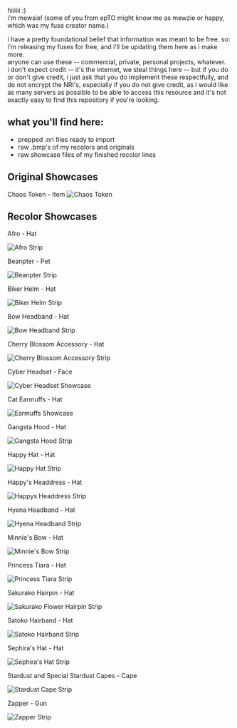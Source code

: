 hiiiiii :)  
i'm mewsie! (some of you from epTO might know me as mewzie or happy, which was my fuse creator name.)

i have a pretty foundational belief that information was meant to be free. so: i'm releasing my fuses for free, and i'll be updating them here as i make more.  
anyone can use these -- commercial, private, personal projects, whatever.  
i don't expect credit -- it's the internet, we steal things here -- but if you do or don't give credit, i just ask that you do implement these respectfully, and do not encrypt the NRI's, especially if you do not give credit, as i would like as many servers as possible to be able to access this resource and it's not exactly easy to find this repository if you're looking.

## what you'll find here:

*   prepped .nri files ready to import
*   raw .bmp's of my recolors and originals
*   raw showcase files of my finished recolor lines

## Original Showcases
Chaos Token - Item
![Chaos Token](https://github.com/mewsieworld/HappysFuses/blob/main/showcases/original/chaos_token.png)

## Recolor Showcases
Afro - Hat

![Afro Strip](https://raw.githubusercontent.com/mewsieworld/HappysFuses/main/showcases/recolors/afro_strip.png)

Beanpter - Pet

![Beanpter Strip](https://raw.githubusercontent.com/mewsieworld/HappysFuses/main/showcases/recolors/beanpter_strip.png)

Biker Helm - Hat

![Biker Helm Strip](https://raw.githubusercontent.com/mewsieworld/HappysFuses/main/showcases/recolors/biker_helm_strip.png)

Bow Headband - Hat

![Bow Headband Strip](https://github.com/mewsieworld/HappysFuses/blob/main/showcases/recolors/bowhairband_strip.png)

Cherry Blossom Accessory - Hat

![Cherry Blossom Accessory Strip](https://raw.githubusercontent.com/mewsieworld/HappysFuses/main/showcases/recolors/cherry_blossom_accessory_strip.png)

Cyber Headset - Face

![Cyber Headset Showcase](https://raw.githubusercontent.com/mewsieworld/HappysFuses/main/showcases/recolors/cyber_headset_showcase.png)

Cat Earmuffs - Hat

![Earmuffs Showcase](https://raw.githubusercontent.com/mewsieworld/HappysFuses/main/showcases/recolors/earmuffs_showcase.png)

Gangsta Hood - Hat

![Gangsta Hood Strip](https://raw.githubusercontent.com/mewsieworld/HappysFuses/main/showcases/recolors/gangsta_hood_strip.png)

Happy Hat - Hat

![Happy Hat Strip](https://raw.githubusercontent.com/mewsieworld/HappysFuses/main/showcases/recolors/happy_hat_strip.png)

Happy's Headdress - Hat

![Happys Headdress Strip](https://raw.githubusercontent.com/mewsieworld/HappysFuses/main/showcases/recolors/happysheaddress_strip.png)

Hyena Headband - Hat

![Hyena Headband Strip](https://raw.githubusercontent.com/mewsieworld/HappysFuses/main/showcases/recolors/hyena_headband_strip.png)

Minnie's Bow - Hat

![Minnie's Bow Strip](https://raw.githubusercontent.com/mewsieworld/HappysFuses/main/showcases/recolors/minniesbow_strip.png)

Princess Tiara - Hat

![Princess Tiara Strip](https://raw.githubusercontent.com/mewsieworld/HappysFuses/main/showcases/recolors/princess_tiara_strip.png)

Sakurako Hairpin - Hat

![Sakurako Flower Hairpin Strip](https://raw.githubusercontent.com/mewsieworld/HappysFuses/main/showcases/recolors/sakurako_flower_hairpin_strip.png)

Satoko Hairband - Hat

![Satoko Hairband Strip](https://raw.githubusercontent.com/mewsieworld/HappysFuses/main/showcases/recolors/satokobow_headband_strip.png)

Sephira's Hat - Hat

![Sephira's Hat Strip](https://raw.githubusercontent.com/mewsieworld/HappysFuses/main/showcases/recolors/sephirashat_strip.png)

Stardust and Special Stardust Capes - Cape

![Stardust Cape Strip](https://raw.githubusercontent.com/mewsieworld/HappysFuses/main/showcases/recolors/stardust_cape_strip.png)

Zapper - Gun

![Zapper Strip](https://raw.githubusercontent.com/mewsieworld/HappysFuses/main/showcases/recolors/zapper_strip.png)
